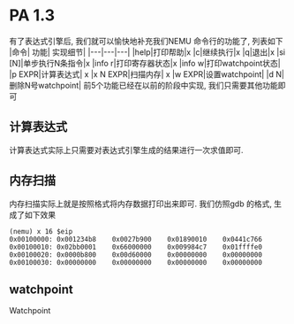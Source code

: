# PA 1.3
有了表达式引擎后, 我们就可以愉快地补充我们NEMU 命令行的功能了,
列表如下
|命令| 功能| 实现细节|
|---|---|---|
|help|打印帮助|x
|c|继续执行|x
|q|退出|x
|si [N]|单步执行N条指令|x
|info r|打印寄存器状态|x
|info w|打印watchpoint状态|
|p EXPR|计算表达式| x
|x N EXPR|扫描内存| x
|w EXPR|设置watchpoint|
|d N| 删除N号watchpoint|
前5个功能已经在以前的阶段中实现, 我们只需要其他功能即可
## 计算表达式
计算表达式实际上只需要对表达式引擎生成的结果进行一次求值即可.

## 内存扫描
内存扫描实际上就是按照格式将内存数据打印出来即可. 
我们仿照gdb 的格式, 生成了如下效果
```
(nemu) x 16 $eip
0x00100000: 0x001234b8    0x0027b900    0x01890010    0x0441c766    
0x00100010: 0x02bb0001    0x66000000    0x009984c7    0x01ffffe0    
0x00100020: 0x0000b800    0x00d60000    0x00000000    0x00000000    
0x00100030: 0x00000000    0x00000000    0x00000000    0x00000000
```

## watchpoint
Watchpoint
